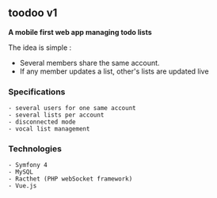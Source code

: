 ## toodoo v1

**A mobile first web app managing todo lists**

The idea is simple : 
- Several members share the same account.
- If any member updates a list, other's lists are updated live


### Specifications
    - several users for one same account
    - several lists per account
    - disconnected mode
    - vocal list management
    
### Technologies

    - Symfony 4
    - MySQL
    - Racthet (PHP webSocket framework)
    - Vue.js 